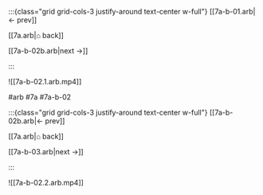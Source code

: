 :::{class="grid grid-cols-3 justify-around text-center w-full"}
[[7a-b-01.arb|← prev]]

[[7a.arb|⌂ back]]

[[7a-b-02b.arb|next →]]

:::

![[7a-b-02.1.arb.mp4]]

#arb #7a #7a-b-02

:::{class="grid grid-cols-3 justify-around text-center w-full"}
[[7a-b-02b.arb|← prev]]

[[7a.arb|⌂ back]]

[[7a-b-03.arb|next →]]

:::

![[7a-b-02.2.arb.mp4]]

